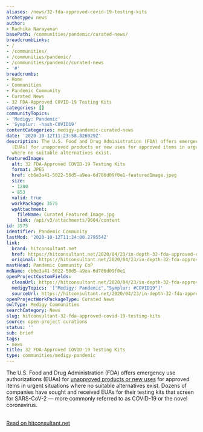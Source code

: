 ```yaml
---
aliases: /news/32-fda-approved-covid-19-testing-kits
archetype: news
author:
- Radhika Narayanan
basePath: /communities/pandemic/curated-news/
breadcrumbLinks:
- /
- /communities/
- /communities/pandemic/
- /communities/pandemic/curated-news
- '#'
breadcrumbs:
- Home
- Communities
- Pandemic Community
- Curated News
- 32 FDA-Approved COVID-19 Testing Kits
categories: []
communityTopics:
- 'Medigy: Pandemic'
- 'Symplur: -hash-COVID19'
contentCategories: medigy-pandemic-curated-news
date: '2020-10-12T11:23:58.826029Z'
description: The U.S. Food and Drug Administration (FDA) offers emergency use authorizations
  (EUAs) for unapproved products or new uses for approved items in urgent situations
  where no suitable alternatives exist.
featuredImage:
  alt: 32 FDA-Approved COVID-19 Testing Kits
  format: JPEG
  href: cb6e3a41-5022-50d5-a9ea-6d786d09f0e1-featuredImage.jpeg
  size:
  - 1280
  - 853
  valid: true
  workPackage: 3575
  wpAttachment:
    fileName: Curated_Featured_Image.jpg
    link: /api/v3/attachments/9604/content
id: 3575
identifier: Pandemic Community
lastMod: '2020-10-12T11:24:00.279554Z'
link:
  brand: hitconsultant.net
  href: https://hitconsultant.net/2020/04/23/in-depth-32-fda-approved-covid-19-testing-kits/#.X4Q8KNBKhPZ
  original: https://hitconsultant.net/2020/04/23/in-depth-32-fda-approved-covid-19-testing-kits/#.X4Q8KNBKhPZ
mastHead: Pandemic Community CoP
mdName: cb6e3a41-5022-50d5-a9ea-6d786d09f0e1
openProjectCustomFields:
  cleanUrl: https://hitconsultant.net/2020/04/23/in-depth-32-fda-approved-covid-19-testing-kits/#.X4Q8KNBKhPZ
  medigyTopics: '["Medigy: Pandemic","Symplur: #COVID19"]'
  sourceUrl: https://hitconsultant.net/2020/04/23/in-depth-32-fda-approved-covid-19-testing-kits/#.X4Q8KNBKhPZ
openProjectWorkPackageType: Curated News
owlType: Medigy Communities
searchCategory: News
slug: hitconsultant-32-fda-approved-covid-19-testing-kits
source: open-project-curations
status: ''
sub: brief
tags:
- news
title: 32 FDA-Approved COVID-19 Testing Kits
type: communities/medigy-pandemic
---
```


<p>The U.S. Food and Drug Administration (FDA) offers emergency use authorizations (EUAs) for&nbsp;<a href="https://www.fda.gov/emergency-preparedness-and-response/mcm-legal-regulatory-and-policy-framework/emergency-use-authorization">unapproved products or new uses</a>&nbsp;for approved items in urgent situations where no suitable alternatives exist. Dozens of companies have sought and received EUAs for their testing kits that screen for&nbsp;SARS-CoV-2 — more commonly referred to as COVID-19 or the novel coronavirus.&nbsp;</p><p><br><a href="https://hitconsultant.net/2020/04/23/in-depth-32-fda-approved-covid-19-testing-kits/#.X4Q8KNBKhPZ">Read on hitconsultant.net</a></p>